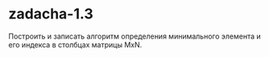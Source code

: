 # zadacha-1.3
Построить и записать алгоритм определения минимального элемента и его индекса в столбцах матрицы MxN.
